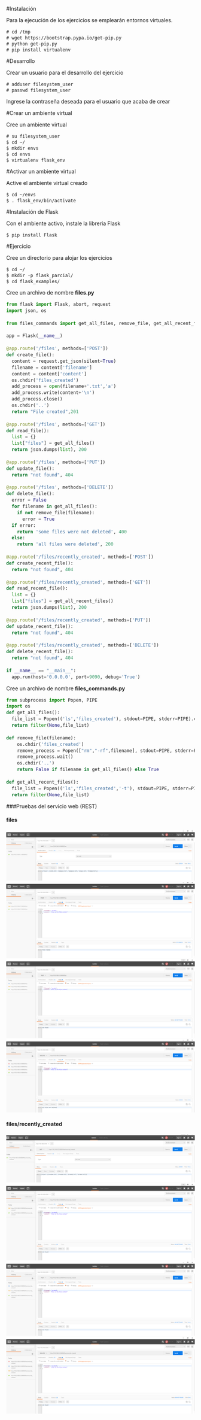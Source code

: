 #Instalación

Para la ejecución de los ejercicios se emplearán entornos virtuales.

```
# cd /tmp
# wget https://bootstrap.pypa.io/get-pip.py
# python get-pip.py
# pip install virtualenv
```

#Desarrollo

Crear un usuario para el desarrollo del ejercicio
```
# adduser filesystem_user
# passwd filesystem_user
```
Ingrese la contraseña deseada para el usuario que acaba de crear

#Crear un ambiente virtual

Cree un ambiente virtual
```
# su filesystem_user
$ cd ~/
$ mkdir envs
$ cd envs
$ virtualenv flask_env
```
#Activar un ambiente virtual

Active el ambiente virtual creado
```
$ cd ~/envs
$ . flask_env/bin/activate
```

#Instalación de Flask

Con el ambiente activo, instale la libreria Flask
```
$ pip install Flask
```
#Ejercicio

Cree un directorio para alojar los ejercicios
```
$ cd ~/
$ mkdir -p flask_parcial/
$ cd flask_examples/
```
Cree un archivo de nombre **files.py**
```python
from flask import Flask, abort, request
import json, os

from files_commands import get_all_files, remove_file, get_all_recent_files

app = Flask(__name__)

@app.route('/files', methods=['POST'])
def create_file():
  content = request.get_json(silent=True)
  filename = content['filename']
  content = content['content']
  os.chdir('files_created')
  add_process = open(filename+'.txt','a')
  add_process.write(content+'\n')
  add_process.close()
  os.chdir('..')
  return "File created",201

@app.route('/files', methods=['GET'])
def read_file():
  list = {}
  list["files"] = get_all_files()
  return json.dumps(list), 200

@app.route('/files', methods=['PUT'])
def update_file():
  return "not found", 404

@app.route('/files', methods=['DELETE'])
def delete_file():
  error = False
  for filename in get_all_files():
    if not remove_file(filename):
      error = True
  if error:
    return 'some files were not deleted', 400
  else:
    return 'all files were deleted', 200

@app.route('/files/recently_created', methods=['POST'])
def create_recent_file():
  return "not found", 404

@app.route('/files/recently_created', methods=['GET'])
def read_recent_file():
  list = {}
  list["files"] = get_all_recent_files()
  return json.dumps(list), 200

@app.route('/files/recently_created', methods=['PUT'])
def update_recent_file():
  return "not found", 404

@app.route('/files/recently_created', methods=['DELETE'])
def delete_recent_file():
  return "not found", 404

if __name__ == "__main__":
  app.run(host='0.0.0.0', port=9090, debug='True')
```
Cree un archivo de nombre **files_commands.py**
```python
from subprocess import Popen, PIPE
import os
def get_all_files():
  file_list = Popen(('ls','files_created'), stdout=PIPE, stderr=PIPE).communicate()[0].split('\n')
  return filter(None,file_list)

def remove_file(filename):
    os.chdir('files_created')
    remove_process = Popen(["rm","-rf",filename], stdout=PIPE, stderr=PIPE)
    remove_process.wait()
    os.chdir('..')
    return False if filename in get_all_files() else True

def get_all_recent_files():
  file_list = Popen(('ls','files_created','-t'), stdout=PIPE, stderr=PIPE).communicate()[0].split('\n')
  return filter(None,file_list)
```

###Pruebas del servicio web (REST)
#### files
![alt text](https://github.com/esteban-duran/12103025-parcial_uno/blob/master/flask_parcial/images/files_GET.PNG "GET")
![alt text](https://github.com/esteban-duran/12103025-parcial_uno/blob/master/flask_parcial/images/files_POST.PNG "POST")
![alt text](https://github.com/esteban-duran/12103025-parcial_uno/blob/master/flask_parcial/images/files_PUT.PNG "PUT")
![alt text](https://github.com/esteban-duran/12103025-parcial_uno/blob/master/flask_parcial/images/files_DELETE.PNG "DELETE")

#### files/recently_created
![alt text](https://github.com/esteban-duran/12103025-parcial_uno/blob/master/flask_parcial/images/rc_GET.PNG "GET")
![alt text](https://github.com/esteban-duran/12103025-parcial_uno/blob/master/flask_parcial/images/rc_POST.PNG "POST")
![alt text](https://github.com/esteban-duran/12103025-parcial_uno/blob/master/flask_parcial/images/rc_PUT.PNG "PUT")
![alt text](https://github.com/esteban-duran/12103025-parcial_uno/blob/master/flask_parcial/images/rc_DELETE.PNG "DELETE")
